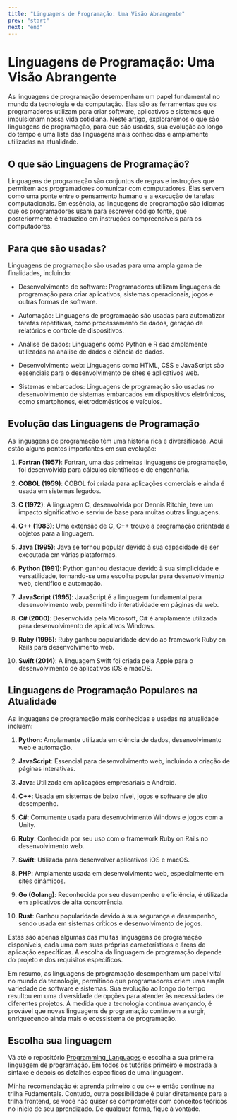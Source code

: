 ```yaml
---
title: "Linguagens de Programação: Uma Visão Abrangente"
prev: "start"
next: "end"
---
```


# Linguagens de Programação: Uma Visão Abrangente

As linguagens de programação desempenham um papel fundamental no mundo da tecnologia e da computação. Elas são as ferramentas que os programadores utilizam para criar software, aplicativos e sistemas que impulsionam nossa vida cotidiana. Neste artigo, exploraremos o que são linguagens de programação, para que são usadas, sua evolução ao longo do tempo e uma lista das linguagens mais conhecidas e amplamente utilizadas na atualidade.

## O que são Linguagens de Programação?

Linguagens de programação são conjuntos de regras e instruções que permitem aos programadores comunicar com computadores. Elas servem como uma ponte entre o pensamento humano e a execução de tarefas computacionais. Em essência, as linguagens de programação são idiomas que os programadores usam para escrever código fonte, que posteriormente é traduzido em instruções compreensíveis para os computadores.

## Para que são usadas?

Linguagens de programação são usadas para uma ampla gama de finalidades, incluindo:

- Desenvolvimento de software: Programadores utilizam linguagens de programação para criar aplicativos, sistemas operacionais, jogos e outras formas de software.

- Automação: Linguagens de programação são usadas para automatizar tarefas repetitivas, como processamento de dados, geração de relatórios e controle de dispositivos.

- Análise de dados: Linguagens como Python e R são amplamente utilizadas na análise de dados e ciência de dados.

- Desenvolvimento web: Linguagens como HTML, CSS e JavaScript são essenciais para o desenvolvimento de sites e aplicativos web.

- Sistemas embarcados: Linguagens de programação são usadas no desenvolvimento de sistemas embarcados em dispositivos eletrônicos, como smartphones, eletrodomésticos e veículos.

## Evolução das Linguagens de Programação

As linguagens de programação têm uma história rica e diversificada. Aqui estão alguns pontos importantes em sua evolução:

1. **Fortran (1957)**: Fortran, uma das primeiras linguagens de programação, foi desenvolvida para cálculos científicos e de engenharia.

2. **COBOL (1959)**: COBOL foi criada para aplicações comerciais e ainda é usada em sistemas legados.

3. **C (1972)**: A linguagem C, desenvolvida por Dennis Ritchie, teve um impacto significativo e serviu de base para muitas outras linguagens.

4. **C++ (1983)**: Uma extensão de C, C++ trouxe a programação orientada a objetos para a linguagem.

5. **Java (1995)**: Java se tornou popular devido à sua capacidade de ser executada em várias plataformas.

6. **Python (1991)**: Python ganhou destaque devido à sua simplicidade e versatilidade, tornando-se uma escolha popular para desenvolvimento web, científico e automação.

7. **JavaScript (1995)**: JavaScript é a linguagem fundamental para desenvolvimento web, permitindo interatividade em páginas da web.

8. **C# (2000)**: Desenvolvida pela Microsoft, C# é amplamente utilizada para desenvolvimento de aplicativos Windows.

9. **Ruby (1995)**: Ruby ganhou popularidade devido ao framework Ruby on Rails para desenvolvimento web.

10. **Swift (2014)**: A linguagem Swift foi criada pela Apple para o desenvolvimento de aplicativos iOS e macOS.

## Linguagens de Programação Populares na Atualidade

As linguagens de programação mais conhecidas e usadas na atualidade incluem:

1. **Python**: Amplamente utilizada em ciência de dados, desenvolvimento web e automação.

2. **JavaScript**: Essencial para desenvolvimento web, incluindo a criação de páginas interativas.

3. **Java**: Utilizada em aplicações empresariais e Android.

4. **C++**: Usada em sistemas de baixo nível, jogos e software de alto desempenho.

5. **C#**: Comumente usada para desenvolvimento Windows e jogos com a Unity.

6. **Ruby**: Conhecida por seu uso com o framework Ruby on Rails no desenvolvimento web.

7. **Swift**: Utilizada para desenvolver aplicativos iOS e macOS.

8. **PHP**: Amplamente usada em desenvolvimento web, especialmente em sites dinâmicos.

9. **Go (Golang)**: Reconhecida por seu desempenho e eficiência, é utilizada em aplicativos de alta concorrência.

10. **Rust**: Ganhou popularidade devido à sua segurança e desempenho, sendo usada em sistemas críticos e desenvolvimento de jogos.

Estas são apenas algumas das muitas linguagens de programação disponíveis, cada uma com suas próprias características e áreas de aplicação específicas. A escolha da linguagem de programação depende do projeto e dos requisitos específicos.

Em resumo, as linguagens de programação desempenham um papel vital no mundo da tecnologia, permitindo que programadores criem uma ampla variedade de software e sistemas. Sua evolução ao longo do tempo resultou em uma diversidade de opções para atender às necessidades de diferentes projetos. À medida que a tecnologia continua avançando, é provável que novas linguagens de programação continuem a surgir, enriquecendo ainda mais o ecossistema de programação.

## Escolha sua linguagem

Vá até o repositório [Programming_Languages](https://github.com/dFLPp/Programming_Languages) e escolha a sua primeira linguagem de programação. Em todos os tutórias primeiro é mostrada a sintaxe e depois os detalhes especificos de uma linguagem.

Minha recomendação é: aprenda primeiro `c` ou `c++` e então continue na trilha Fudamentals. Contudo, outra possibilidade é pular diretamente para a trilha frontend, se você não quiser se comprometer com conceitos teóricos no inicio de seu aprendizado. De qualquer forma, fique à vontade.